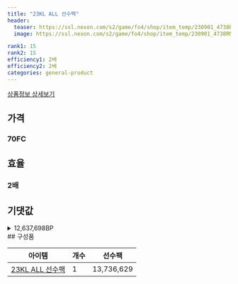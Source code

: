 ```yaml
---
title: "23KL ALL 선수팩"
header:
  teaser: https://ssl.nexon.com/s2/game/fo4/shop/item_temp/230901_4738RN76AS92/200235007_s.png
  image: https://ssl.nexon.com/s2/game/fo4/shop/item_temp/230901_4738RN76AS92/200235007_s.png

rank1: 15
rank2: 15
efficiency1: 2배
efficiency2: 2배
categories: general-product
---
```

[상품정보 상세보기](https://shop.fconline.nexon.com/Shop/View?strPid=43229)


## 가격
### 70FC
## 효율
### 2배
## 기댓값
<details>
<summary>12,637,698BP</summary>
<div markdown="1">
- 선수팩 13,736,629BP
  - 수수료 쿠폰 40% 적용 시 13,187,163BP
  - 수수료 쿠폰 30% 적용 시 12,637,698BP
  - 수수료 쿠폰 20% 적용 시 12,088,233BP

</div>
</details>
## 구성품

|아이템|개수|선수팩|
|---|---|---|
|[23KL ALL 선수팩](/player/7202)|1|13,736,629|
